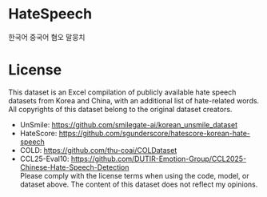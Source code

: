 # HateSpeech
한국어 중국어 혐오 말뭉치

# License
This dataset is an Excel compilation of publicly available hate speech datasets from Korea and China, with an additional list of hate-related words.
All copyrights of this dataset belong to the original dataset creators.
* UnSmile: https://github.com/smilegate-ai/korean_unsmile_dataset
* HateScore: https://github.com/sgunderscore/hatescore-korean-hate-speech
* COLD: https://github.com/thu-coai/COLDataset
* CCL25-Eval10: https://github.com/DUTIR-Emotion-Group/CCL2025-Chinese-Hate-Speech-Detection
<br> Please comply with the license terms when using the code, model, or dataset above.
The content of this dataset does not reflect my opinions.
